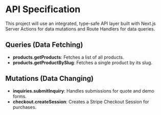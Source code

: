 # API Specification

This project will use an integrated, type-safe API layer built with Next.js Server Actions for data mutations and Route Handlers for data queries.

## Queries (Data Fetching)
- **products.getProducts**: Fetches a list of all products.
- **products.getProductBySlug**: Fetches a single product by its slug.

## Mutations (Data Changing)
- **inquiries.submitInquiry**: Handles submissions for quote and demo forms.
- **checkout.createSession**: Creates a Stripe Checkout Session for purchases.
